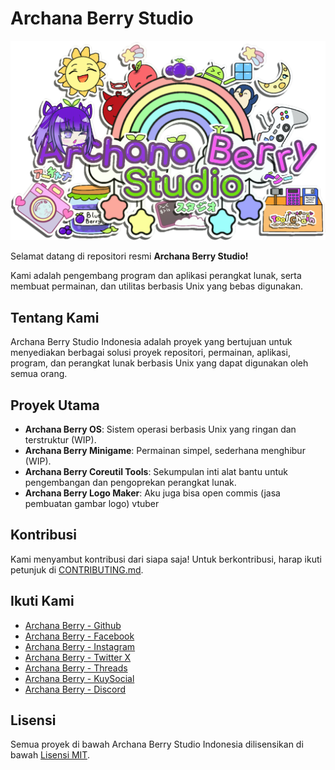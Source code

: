 # Archana Berry Studio
![My Banner](archanaberry/banner.png)

Selamat datang di repositori resmi **Archana Berry Studio!**

Kami adalah pengembang program dan aplikasi perangkat lunak, serta membuat permainan, dan utilitas berbasis Unix yang bebas digunakan.

## Tentang Kami
Archana Berry Studio Indonesia adalah proyek yang bertujuan untuk menyediakan berbagai solusi proyek repositori, permainan, aplikasi, program, dan perangkat lunak berbasis Unix yang dapat digunakan oleh semua orang.

## Proyek Utama
- **Archana Berry OS**: Sistem operasi berbasis Unix yang ringan dan terstruktur (WIP).
- **Archana Berry Minigame**: Permainan simpel, sederhana menghibur (WIP).
- **Archana Berry Coreutil Tools**: Sekumpulan inti alat bantu untuk pengembangan dan pengoprekan perangkat lunak.
- **Archana Berry Logo Maker**: Aku juga bisa open commis (jasa pembuatan gambar logo) vtuber

## Kontribusi
Kami menyambut kontribusi dari siapa saja! Untuk berkontribusi, harap ikuti petunjuk di [CONTRIBUTING.md](CONTRIBUTING.md).

## Ikuti Kami
- [Archana Berry - Github](https://www.facebook.com/profile.php?id=100095047230953&mibextid=ZbWKwL)
- [Archana Berry - Facebook](https://www.facebook.com/profile.php?id=100095047230953&mibextid=ZbWKwL)
- [Archana Berry - Instagram](https://www.facebook.com/profile.php?id=100095047230953&mibextid=ZbWKwL)
- [Archana Berry - Twitter X](https://www.facebook.com/profile.php?id=100095047230953&mibextid=ZbWKwL)
- [Archana Berry - Threads](https://www.facebook.com/profile.php?id=100095047230953&mibextid=ZbWKwL)
- [Archana Berry - KuySocial](https://www.facebook.com/profile.php?id=100095047230953&mibextid=ZbWKwL)
- [Archana Berry - Discord](https://www.facebook.com/profile.php?id=100095047230953&mibextid=ZbWKwL)

## Lisensi
Semua proyek di bawah Archana Berry Studio Indonesia dilisensikan di bawah [Lisensi MIT](LICENSE).
